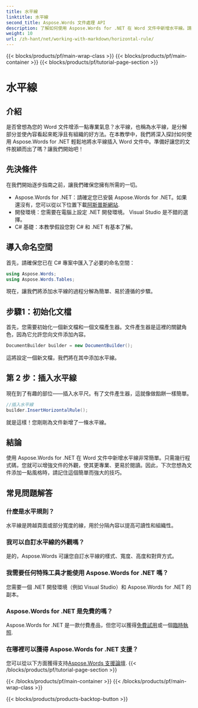 ```yaml
---
title: 水平線
linktitle: 水平線
second_title: Aspose.Words 文件處理 API
description: 了解如何使用 Aspose.Words for .NET 在 Word 文件中新增水平線。請按照此詳細的逐步指南來增強文件的佈局。
weight: 10
url: /zh-hant/net/working-with-markdown/horizontal-rule/
---
```


{{< blocks/products/pf/main-wrap-class >}}
{{< blocks/products/pf/main-container >}}
{{< blocks/products/pf/tutorial-page-section >}}

# 水平線

## 介紹

是否曾想為您的 Word 文件增添一點專業氣息？水平線，也稱為水平線，是分解部分並使內容看起來乾淨且有組織的好方法。在本教學中，我們將深入探討如何使用 Aspose.Words for .NET 輕鬆地將水平線插入 Word 文件中。準備好讓您的文件脫穎而出了嗎？讓我們開始吧！

## 先決條件

在我們開始逐步指南之前，讓我們確保您擁有所需的一切。

-  Aspose.Words for .NET：請確定您已安裝 Aspose.Words for .NET。如果還沒有，您可以從以下位置下載[阿斯普斯網站](https://releases.aspose.com/words/net/).
- 開發環境：您需要在電腦上設定 .NET 開發環境。 Visual Studio 是不錯的選擇。
- C# 基礎：本教學假設您對 C# 和 .NET 有基本了解。

## 導入命名空間

首先，請確保您已在 C# 專案中匯入了必要的命名空間：

```csharp
using Aspose.Words;
using Aspose.Words.Tables;
```

現在，讓我們將添加水平線的過程分解為簡單、易於遵循的步驟。

## 步驟1：初始化文檔

首先，您需要初始化一個新文檔和一個文檔產生器。文件產生器是這裡的關鍵角色，因為它允許您向文件添加內容。

```csharp
DocumentBuilder builder = new DocumentBuilder();
```

這將設定一個新文檔，我們將在其中添加水平線。

## 第 2 步：插入水平線

現在到了有趣的部位——插入水平尺。有了文件產生器，這就像做餡餅一樣簡單。

```csharp
//插入水平線
builder.InsertHorizontalRule();
```

就是這樣！您剛剛為文件新增了一條水平線。

## 結論

使用 Aspose.Words for .NET 在 Word 文件中新增水平線非常簡單。只需幾行程式碼，您就可以增強文件的外觀，使其更專業、更易於閱讀。因此，下次您想為文件添加一點風格時，請記住這個簡單而強大的技巧。

## 常見問題解答

### 什麼是水平規則？
水平線是跨越頁面或部分寬度的線，用於分隔內容以提高可讀性和組織性。

### 我可以自訂水平線的外觀嗎？
是的，Aspose.Words 可讓您自訂水平線的樣式、寬度、高度和對齊方式。

### 我需要任何特殊工具才能使用 Aspose.Words for .NET 嗎？
您需要一個 .NET 開發環境（例如 Visual Studio）和 Aspose.Words for .NET 的副本。

### Aspose.Words for .NET 是免費的嗎？
 Aspose.Words for .NET 是一款付費產品，但您可以獲得[免費試用](https://releases.aspose.com/)或一個[臨時執照](https://purchase.aspose.com/temporary-license/).

### 在哪裡可以獲得 Aspose.Words for .NET 支援？
您可以從以下方面獲得支持[Aspose.Words 支援論壇](https://forum.aspose.com/c/words/8).
{{< /blocks/products/pf/tutorial-page-section >}}

{{< /blocks/products/pf/main-container >}}
{{< /blocks/products/pf/main-wrap-class >}}

{{< blocks/products/products-backtop-button >}}
